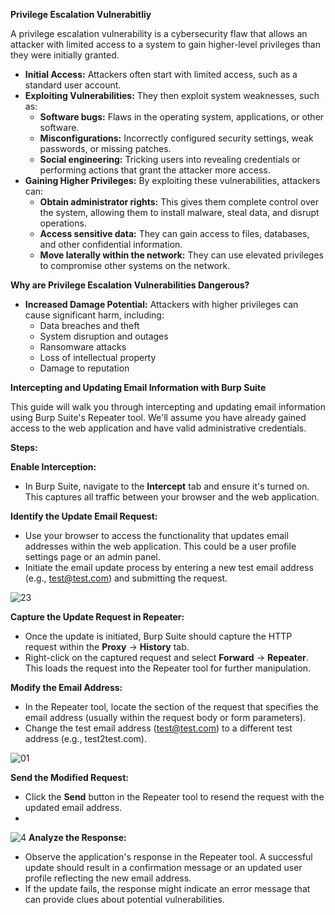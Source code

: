 **Privilege Escalation Vulnerabitliy**

A privilege escalation vulnerability is a cybersecurity flaw that allows an attacker with limited access to a system to gain higher-level privileges than they were initially granted. 

* **Initial Access:** Attackers often start with limited access, such as a standard user account.
* **Exploiting Vulnerabilities:** They then exploit system weaknesses, such as:
    * **Software bugs:** Flaws in the operating system, applications, or other software.
    * **Misconfigurations:** Incorrectly configured security settings, weak passwords, or missing patches.
    * **Social engineering:** Tricking users into revealing credentials or performing actions that grant the attacker more access.
* **Gaining Higher Privileges:** By exploiting these vulnerabilities, attackers can:
    * **Obtain administrator rights:** This gives them complete control over the system, allowing them to install malware, steal data, and disrupt operations.
    * **Access sensitive data:** They can gain access to files, databases, and other confidential information.
    * **Move laterally within the network:** They can use elevated privileges to compromise other systems on the network.

**Why are Privilege Escalation Vulnerabilities Dangerous?**

* **Increased Damage Potential:** Attackers with higher privileges can cause significant harm, including:
    * Data breaches and theft
    * System disruption and outages
    * Ransomware attacks
    * Loss of intellectual property
    * Damage to reputation

**Intercepting and Updating Email Information with Burp Suite**

This guide will walk you through intercepting and updating email information using Burp Suite's Repeater tool. We'll assume you have already gained access to the web application and have valid administrative credentials.

**Steps:**

 **Enable Interception:**
   - In Burp Suite, navigate to the **Intercept** tab and ensure it's turned on. This captures all traffic between your browser and the web application.

 **Identify the Update Email Request:**
   - Use your browser to access the functionality that updates email addresses within the web application. This could be a user profile settings page or an admin panel.
   - Initiate the email update process by entering a new test email address (e.g., test@test.com) and submitting the request.

![23](https://github.com/user-attachments/assets/d980a025-bc8c-405c-8ec1-2bfb68101ea7)

 **Capture the Update Request in Repeater:**
   - Once the update is initiated, Burp Suite should capture the HTTP request within the **Proxy** -> **History** tab.
   - Right-click on the captured request and select **Forward** -> **Repeater**. This loads the request into the Repeater tool for further manipulation.

 **Modify the Email Address:**
   - In the Repeater tool, locate the section of the request that specifies the email address (usually within the request body or form parameters).
   - Change the test email address (test@test.com) to a different test address (e.g., test2test.com).
    
![01](https://github.com/user-attachments/assets/5faa8501-3b73-4ad0-aad4-1da6b53e87d3)

 **Send the Modified Request:**
   - Click the **Send** button in the Repeater tool to resend the request with the updated email address.
   - 
![4](https://github.com/user-attachments/assets/bb5f9405-cda2-4a15-bbb7-cd1ed67eead3)
 **Analyze the Response:**
   - Observe the application's response in the Repeater tool. A successful update should result in a confirmation message or an updated user profile reflecting the new email address.
   - If the update fails, the response might indicate an error message that can provide clues about potential vulnerabilities.

